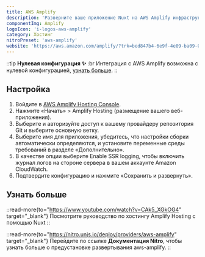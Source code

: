 ```yaml
---
title: AWS Amplify
description: 'Разверните ваше приложение Nuxt на AWS Amplify инфраструктуре.'
componentImg: Amplify
logoIcon: 'i-logos-aws-amplify'
category: Хостинг
nitroPreset: 'aws-amplify'
website: 'https://aws.amazon.com/amplify/?trk=bed847b4-6e9f-4e09-ba09-0d4680a0447b&sc_channel=el'
---
```


::tip
**Нулевая конфигурация ✨**
:br
Интеграция с AWS Amplify возможна с нулевой конфигурацией, [узнать больше](https://nitro.unjs.io/deploy#zero-config-providers).
::

## Настройка

1. Войдите в [AWS Amplify Hosting Console](https://console.aws.amazon.com/amplify/?trk=01c5a476-5997-4e6a-88b9-fd0a0a5bbe34&sc_channel=el).
2. Нажмите «Начать» > Amplify Hosting (размещение вашего веб-приложения).
3. Выберите и авторизуйте доступ к вашему провайдеру репозитория Git и выберите основную ветку.
4. Выберите имя для приложения, убедитесь, что настройки сборки автоматически определяются, и установите переменные среды требований в разделе «Дополнительно».
5. В качестве опции выберите Enable SSR logging, чтобы включить журнал логов на стороне сервера в вашем аккаунте Amazon CloudWatch.
6. Подтвердите конфигурацию и нажмите «Сохранить и развернуть».

## Узнать больше

::read-more{to="https://www.youtube.com/watch?v=CAk5_XGkOG4" target="_blank"}
Посмотрите руководство по хостингу Amplify Hosting с помощью Nuxt
::

::read-more{to="https://nitro.unjs.io/deploy/providers/aws-amplify" target="_blank"}
Перейдите по ссылке **Документация Nitro**, чтобы узнать больше о предустановке развертывания aws-amplify.
::

